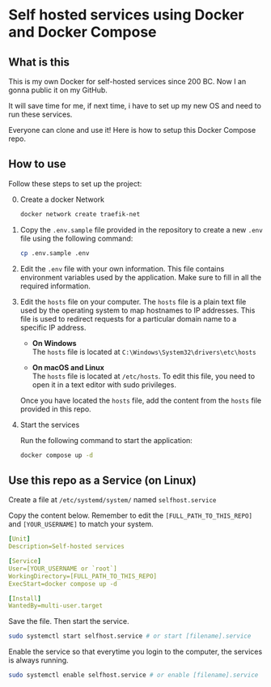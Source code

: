 # Self hosted services using Docker and Docker Compose

## What is this

This is my own Docker for self-hosted services since 200 BC. Now I an gonna public it on my GitHub.

It will save time for me, if next time, i have to set up my new OS and need to run these services.

Everyone can clone and use it! Here is how to setup this Docker Compose repo.

## How to use

Follow these steps to set up the project:

0. Create a docker Network

    ```bash
    docker network create traefik-net
    ```

1. Copy the `.env.sample` file provided in the repository to create a new `.env` file using the following command:

    ```bash
    cp .env.sample .env
    ```

2. Edit the `.env` file with your own information. This file contains environment variables used by the application. Make sure to fill in all the required information.

3. Edit the `hosts` file on your computer. The `hosts` file is a plain text file used by the operating system to map hostnames to IP addresses. This file is used to redirect requests for a particular domain name to a specific IP address.

    * <b>On Windows</b>  
       The `hosts` file is located at `C:\Windows\System32\drivers\etc\hosts`

    * <b>On macOS and Linux</b>  
     The `hosts` file is located at `/etc/hosts`. To edit this file, you need to open it in a text editor with sudo privileges.

     Once you have located the `hosts` file, add the content from the `hosts` file provided in this repo.

4. Start the services

    Run the following command to start the application:

    ```bash
    docker compose up -d
    ```

## Use this repo as a Service (on Linux)

Create a file at `/etc/systemd/system/` named `selfhost.service`

Copy the content below. Remember to edit the `[FULL_PATH_TO_THIS_REPO]` and `[YOUR_USERNAME]` to match your system.

```yaml
[Unit]
Description=Self-hosted services

[Service]
User=[YOUR_USERNAME or `root`]
WorkingDirectory=[FULL_PATH_TO_THIS_REPO]
ExecStart=docker compose up -d

[Install]
WantedBy=multi-user.target
```

Save the file. Then start the service.

```sh
sudo systemctl start selfhost.service # or start [filename].service
```

Enable the service so that everytime you login to the computer, the services is always running.

```sh
sudo systemctl enable selfhost.service # or enable [filename].service
```
